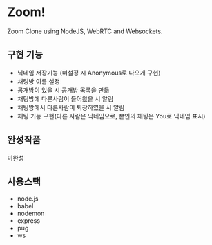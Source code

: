# Zoom!
Zoom Clone using NodeJS, WebRTC and Websockets.

## 구현 기능
- 닉네임 저장기능 (미설정 시 Anonymous로 나오게 구현)
- 채팅방 이름 설정
- 공개방이 있을 시 공개방 목록을 만듦
- 채팅방에 다른사람이 들어왔을 시 알림
- 채팅방에서 다른사람이 퇴장하였을 시 알림
- 채팅 기능 구현(다른 사람은 닉네임으로, 본인의 채팅은 You로 닉네임 표시)

## 완성작품
미완성

## 사용스택
- node.js
- babel
- nodemon
- express
- pug
- ws
